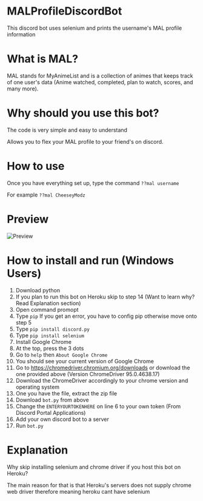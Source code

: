 # MALProfileDiscordBot
This discord bot uses selenium and prints the username's MAL profile information

# What is MAL?
MAL stands for MyAnimeList and is a collection of animes that keeps track of one user's data (Anime watched, completed, plan to watch, scores, and many more).

# Why should you use this bot?
The code is very simple and easy to understand

Allows you to flex your MAL profile to your friend's on discord.

# How to use
Once you have everything set up, type the command `??mal username`

For example `??mal CheeseyModz`

# Preview
![Preview](https://user-images.githubusercontent.com/49135331/141496397-4d52e781-10bf-4c85-ac7f-18f05be9fe9f.png)

# How to install and run (Windows Users)
1. Download python
2. If you plan to run this bot on Heroku skip to step 14 (Want to learn why? Read Explanation section)
3. Open command promopt
4. Type `pip` If you get an error, you have to config pip otherwise move onto step 5
5. Type `pip install discord.py`
6. Type `pip install selenium`
7. Install Google Chrome
8. At the top, press the 3 dots
9. Go to `help` then `About Google Chrome`
10. You should see your current version of Google Chrome
11. Go to https://chromedriver.chromium.org/downloads or download the one provided above (Version ChromeDriver 95.0.4638.17)
12. Download the ChromeDriver accordingly to your chrome version and operating system
13. One you have the file, extract the zip file
14. Download `bot.py` from above
15. Change the `ENTERYOURTOKENHERE` on line 6 to your own token (From Discord Portal Applications)
16. Add your own discord bot to a server
17. Run `bot.py`

# Explanation
Why skip installing selenium and chrome driver if you host this bot on Heroku?

The main reason for that is that Heroku's servers does not supply chrome web driver therefore meaning heroku cant have selenium
